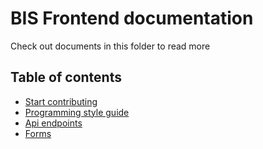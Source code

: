 # BIS Frontend documentation

Check out documents in this folder to read more

## Table of contents

- [Start contributing](contributing.md)
- [Programming style guide](style-guide.md)
- [Api endpoints](api.md)
- [Forms]()
